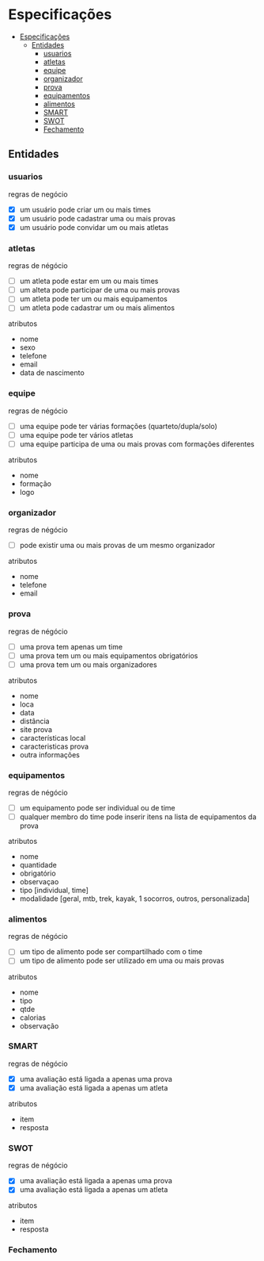 # Especificações

- [Especificações](#especificações)
  - [Entidades](#entidades)
    - [usuarios](#usuarios)
    - [atletas](#atletas)
    - [equipe](#equipe)
    - [organizador](#organizador)
    - [prova](#prova)
    - [equipamentos](#equipamentos)
    - [alimentos](#alimentos)
    - [SMART](#smart)
    - [SWOT](#swot)
    - [Fechamento](#fechamento)

## Entidades

### usuarios

regras de negócio

- [x] um usuário pode criar um ou mais times
- [x] um usuário pode cadastrar uma ou mais provas
- [x] um usuário pode convidar um ou mais atletas

### atletas

regras de négócio

- [ ] um atleta pode estar em um ou mais times
- [ ] um alteta pode participar de uma ou mais provas
- [ ] um atleta pode ter um ou mais equipamentos
- [ ] um atleta pode cadastrar um ou mais alimentos

atributos

- nome
- sexo
- telefone
- email
- data de nascimento

### equipe

regras de négócio

- [ ] uma equipe pode ter várias formações (quarteto/dupla/solo)
- [ ] uma equipe pode ter vários atletas
- [ ] uma equipe participa de uma ou mais provas com formações diferentes

atributos

- nome
- formação
- logo

### organizador

regras de négócio

- [ ] pode existir uma ou mais provas de um mesmo organizador

atributos

- nome
- telefone
- email

### prova

regras de négócio

- [ ] uma prova tem apenas um time
- [ ] uma prova tem um ou mais equipamentos obrigatórios
- [ ] uma prova tem um ou mais organizadores

atributos

- nome
- loca
- data
- distância
- site prova
- características local
- caracteristicas prova
- outra informações

### equipamentos

regras de négócio

- [ ] um equipamento pode ser individual ou de time
- [ ] qualquer membro do time pode inserir itens na lista de equipamentos da prova

atributos

- nome
- quantidade
- obrigatório
- observaçao
- tipo [individual, time]
- modalidade [geral, mtb, trek, kayak, 1 socorros, outros, personalizada]

### alimentos

regras de négócio

- [ ] um tipo de alimento pode ser compartilhado com o time
- [ ] um tipo de alimento pode ser utilizado em uma ou mais provas

atributos

- nome
- tipo
- qtde
- calorias
- observação

### SMART

regras de négócio

- [x] uma avaliação está ligada a apenas uma prova
- [x] uma avaliação está ligada a apenas um atleta

atributos

- item
- resposta

### SWOT

regras de négócio

- [x] uma avaliação está ligada a apenas uma prova
- [x] uma avaliação está ligada a apenas um atleta

atributos

- item
- resposta

### Fechamento
